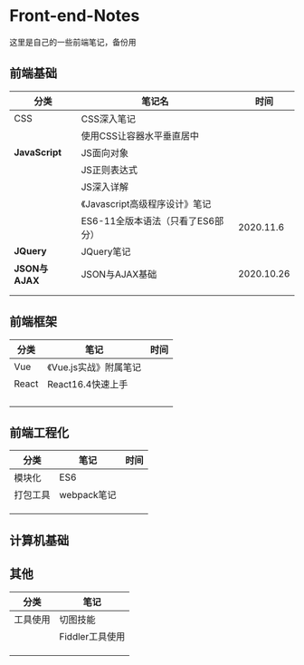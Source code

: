 # Front-end-Notes

这里是自己的一些前端笔记，备份用

## 前端基础

| 分类           | 笔记名                            | 时间       |
| -------------- | --------------------------------- | ---------- |
| CSS            | CSS深入笔记                       |            |
|                | 使用CSS让容器水平垂直居中         |            |
| **JavaScript** | JS面向对象                        |            |
|                | JS正则表达式                      |            |
|                | JS深入详解                        |            |
|                | 《Javascript高级程序设计》笔记    |            |
|                | ES6-11全版本语法（只看了ES6部分） | 2020.11.6  |
| **JQuery**     | JQuery笔记                        |            |
| **JSON与AJAX** | JSON与AJAX基础                    | 2020.10.26 |
|                |                                   |            |
|                |                                   |            |

## 前端框架

| 分类  | 笔记                   | 时间 |
| ----- | ---------------------- | ---- |
| Vue   | 《Vue.js实战》附属笔记 |      |
| React | React16.4快速上手      |      |
|       |                        |      |
|       |                        |      |
|       |                        |      |
|       |                        |      |

## 前端工程化

| 分类     | 笔记        | 时间 |
| -------- | ----------- | ---- |
| 模块化   | ES6         |      |
| 打包工具 | webpack笔记 |      |
|          |             |      |
|          |             |      |
|          |             |      |



## 计算机基础







## 其他



| 分类     | 笔记            |
| -------- | --------------- |
| 工具使用 | 切图技能        |
|          | Fiddler工具使用 |
|          |                 |
|          |                 |
|          |                 |

